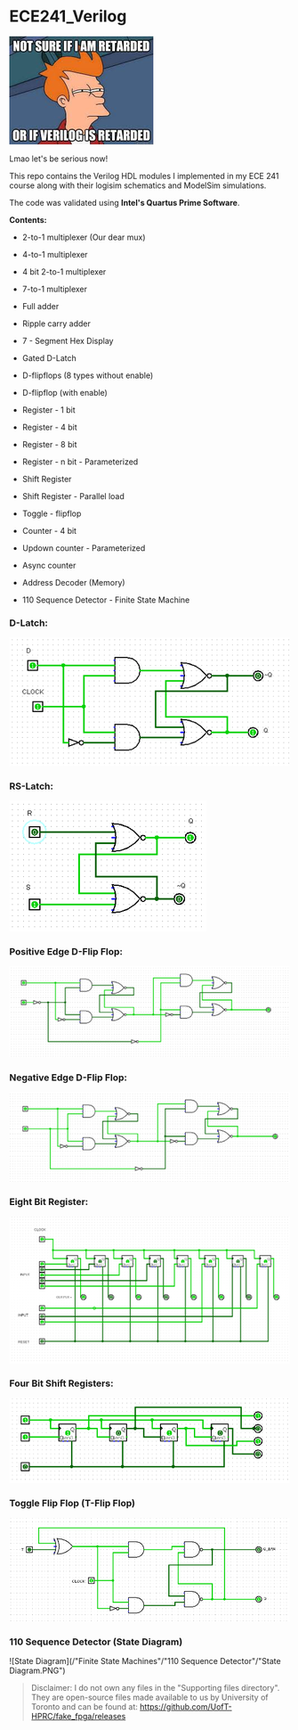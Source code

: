 # ECE241_Verilog

![meme](/schematics/meme.jpg)

Lmao let's be serious now!

This repo contains the Verilog HDL modules I implemented in my ECE 241 course along with their logisim schematics and ModelSim simulations.

The code was validated using **Intel's Quartus Prime Software**.

**Contents:**

* 2-to-1 multiplexer (Our dear mux)

* 4-to-1 multiplexer

* 4 bit 2-to-1 multiplexer

* 7-to-1 multiplexer

* Full adder

* Ripple carry adder

* 7 - Segment Hex Display

* Gated D-Latch

* D-flipflops (8 types without enable)

* D-flipflop (with enable)

* Register - 1 bit

* Register - 4 bit

* Register - 8 bit

* Register - n bit - Parameterized

* Shift Register

* Shift Register - Parallel load

* Toggle - flipflop

* Counter - 4 bit

* Updown counter - Parameterized

* Async counter

* Address Decoder (Memory)

* 110 Sequence Detector - Finite State Machine

### D-Latch:

![D-Latch](/schematics/d_latch.PNG)

### RS-Latch:

![RS-Latch](/schematics/rs_latch.PNG)

### Positive Edge D-Flip Flop:

![Positive edge D-Flip Flop](/schematics/Pos_edge_D_flipflop.PNG)

### Negative Edge D-Flip Flop:

![Negative edge D-Flip Flop](/schematics/Neg_edge_D_flipflop.PNG)

### Eight Bit Register:

![Eight Bit Register](/schematics/eight_bit_register.PNG)

### Four Bit Shift Registers:

![Four Bit Shift Registers](/schematics/shift_registers.PNG)

### Toggle Flip Flop (T-Flip Flop)

![T Flip Flop](/schematics/T_FlipFlop.PNG)

### 110 Sequence Detector (State Diagram)

![State Diagram](/"Finite State Machines"/"110 Sequence Detector"/"State Diagram.PNG")


> Disclaimer: I do not own any files in the "Supporting files directory". They are open-source files made available to us by University of Toronto and can be found at: https://github.com/UofT-HPRC/fake_fpga/releases
